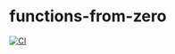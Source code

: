 # functions-from-zero
[![CI](https://github.com/Rhod-lab/functions-from-zero/actions/workflows/main.yml/badge.svg)](https://github.com/Rhod-lab/functions-from-zero/actions/workflows/main.yml)
